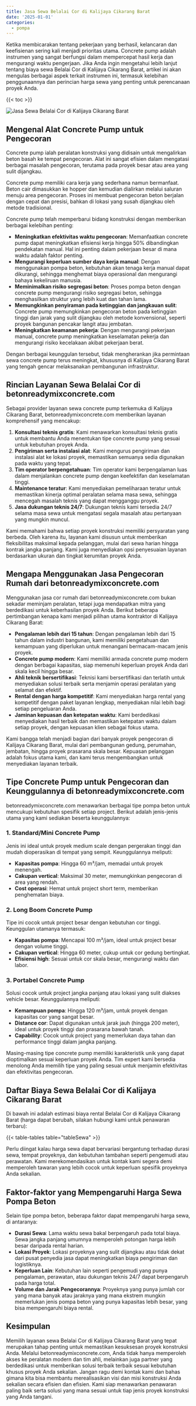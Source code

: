 ```yaml
---
title: Jasa Sewa Belalai Cor di Kalijaya Cikarang Barat
date: '2025-01-01'
categories:
  - pompa
---
```


Ketika membicarakan tentang pekerjaan yang berhasil, kelancaran dan keefisienan sering kali menjadi prioritas utama. Concrete pump adalah instrumen yang sangat berfungsi dalam mempercepat hasil kerja dan mengurangi waktu pengerjaan. Jika Anda ingin mengetahui lebih lanjut tentang biaya sewa Belalai Cor di Kalijaya Cikarang Barat, artikel ini akan mengulas berbagai aspek terkait instrumen ini, termasuk kelebihan penggunaannya dan perincian harga sewa yang penting untuk perencanaan proyek Anda.

{{< toc >}}

![Jasa Sewa Belalai Cor di Kalijaya Cikarang Barat](https://betoncor8.github.io/pump/concrete-pump%20(1).png)

## Mengenal Alat Concrete Pump untuk Pengecoran

Concrete pump ialah peralatan konstruksi yang didisain untuk mengalirkan beton basah ke tempat pengecoran. Alat ini sangat efisien dalam mengatasi berbagai masalah pengecoran, terutama pada proyek besar atau area yang sulit dijangkau.

Concrete pump memiliki cara kerja yang sederhana namun bermanfaat. Beton cair dimasukkan ke hopper dan kemudian dialirkan melalui saluran menuju area pengecoran. Proses ini membuat pengecoran beton berjalan dengan cepat dan presisi, bahkan di lokasi yang susah dijangkau oleh metode tradisional.

Concrete pump telah memperbarui bidang konstruksi dengan memberikan berbagai kelebihan penting:

- **Meningkatkan efektivitas waktu pengecoran**: Memanfaatkan concrete pump dapat meningkatkan efisiensi kerja hingga 50% dibandingkan pendekatan manual. Hal ini penting dalam pekerjaan besar di mana waktu adalah faktor penting.
- **Mengurangi keperluan sumber daya kerja manual**: Dengan menggunakan pompa beton, kebutuhan akan tenaga kerja manual dapat dikurangi, sehingga menghemat biaya operasional dan mengurangi bahaya kekeliruan manusia.
- **Meminimalkan risiko segregasi beton**: Proses pompa beton dengan concrete pump mengurangi risiko segregasi beton, sehingga menghasilkan struktur yang lebih kuat dan tahan lama.
- **Memungkinkan penyiraman pada ketinggian dan jangkauan sulit**: Concrete pump memungkinkan pengecoran beton pada ketinggian tinggi dan jarak yang sulit dijangkau oleh metode konvensional, seperti proyek bangunan pencakar langit atau jembatan.
- **Meningkatkan keamanan pekerja**: Dengan mengurangi pekerjaan manual, concrete pump meningkatkan keselamatan pekerja dan mengurangi risiko kecelakaan akibat pekerjaan berat.

Dengan berbagai keunggulan tersebut, tidak mengherankan jika permintaan sewa concrete pump terus meningkat, khususnya di Kalijaya Cikarang Barat yang tengah gencar melaksanakan pembangunan infrastruktur.

## Rincian Layanan Sewa Belalai Cor di betonreadymixconcrete.com

Sebagai provider layanan sewa concrete pump terkemuka di Kalijaya Cikarang Barat, betonreadymixconcrete.com memberikan layanan komprehensif yang mencakup:

1. **Konsultasi teknis gratis**: Kami menawarkan konsultasi teknis gratis untuk membantu Anda menentukan tipe concrete pump yang sesuai untuk kebutuhan proyek Anda.
2. **Pengiriman serta instalasi alat**: Kami mengurus pengiriman dan instalasi alat ke lokasi proyek, memastikan semuanya sedia digunakan pada waktu yang tepat.
3. **Tim operator berpengetahuan**: Tim operator kami berpengalaman luas dalam menjalankan concrete pump dengan keefektifan dan keselamatan tinggi.
4. **Maintenance teratur**: Kami menyediakan pemeliharaan teratur untuk memastikan kinerja optimal peralatan selama masa sewa, sehingga mencegah masalah teknis yang dapat mengganggu proyek.
5. **Jasa dukungan teknis 24/7**: Dukungan teknis kami tersedia 24/7 selama masa sewa untuk mengatasi segala masalah atau pertanyaan yang mungkin muncul.

Kami memahami bahwa setiap proyek konstruksi memiliki persyaratan yang berbeda. Oleh karena itu, layanan kami disusun untuk memberikan fleksibilitas maksimal kepada pelanggan, mulai dari sewa harian hingga kontrak jangka panjang. Kami juga menyediakan opsi penyesuaian layanan berdasarkan ukuran dan tingkat kerumitan proyek Anda.

## Mengapa Menggunakan Jasa Pengecoran Rumah dari betonreadymixconcrete.com

Menggunakan jasa cor rumah dari betonreadymixconcrete.com bukan sekadar meminjam peralatan, tetapi juga mendapatkan mitra yang berdedikasi untuk keberhasilan proyek Anda. Berikut beberapa pertimbangan kenapa kami menjadi pilihan utama kontraktor di Kalijaya Cikarang Barat:

- **Pengalaman lebih dari 15 tahun**: Dengan pengalaman lebih dari 15 tahun dalam industri bangunan, kami memiliki pengetahuan dan kemampuan yang diperlukan untuk menangani bermacam-macam jenis proyek.
- **Concrete pump modern**: Kami memiliki armada concrete pump modern dengan berbagai kapasitas, siap memenuhi keperluan proyek Anda dari skala kecil hingga besar.
- **Ahli teknik bersertifikasi**: Teknisi kami bersertifikasi dan terlatih untuk menyediakan solusi terbaik serta menjamin operasi peralatan yang selamat dan efektif.
- **Rental dengan harga kompetitif**: Kami menyediakan harga rental yang kompetitif dengan paket layanan lengkap, menyediakan nilai lebih bagi setiap pengeluaran Anda.
- **Jaminan kepuasan dan ketepatan waktu**: Kami berdedikasi menyediakan hasil terbaik dan memastikan ketepatan waktu dalam setiap proyek, dengan kepuasan klien sebagai fokus utama.

Kami bangga telah menjadi bagian dari banyak proyek pengecoran di Kalijaya Cikarang Barat, mulai dari pembangunan gedung, perumahan, jembatan, hingga proyek prasarana skala besar. Kepuasan pelanggan adalah fokus utama kami, dan kami terus mengembangkan untuk menyediakan layanan terbaik.

## Tipe Concrete Pump untuk Pengecoran dan Keunggulannya di betonreadymixconcrete.com

betonreadymixconcrete.com menawarkan berbagai tipe pompa beton untuk mencukupi kebutuhan spesifik setiap project. Berikut adalah jenis-jenis utama yang kami sediakan beserta keunggulannya:

### 1\. Standard/Mini Concrete Pump

Jenis ini ideal untuk proyek medium scale dengan pergerakan tinggi dan mudah dioperasikan di tempat yang sempit. Keunggulannya meliputi:

- **Kapasitas pompa**: Hingga 60 m³/jam, memadai untuk proyek menengah.
- **Cakupan vertical**: Maksimal 30 meter, memungkinkan pengecoran di area yang rendah.
- **Cost operasi**: Hemat untuk project short term, memberikan penghematan biaya.

### 2\. Long Boom Concrete Pump

Tipe ini cocok untuk project besar dengan kebutuhan cor tinggi. Keunggulan utamanya termasuk:

- **Kapasitas pompa**: Mencapai 100 m³/jam, ideal untuk project besar dengan volume tinggi.
- **Cakupan vertical**: Hingga 60 meter, cukup untuk cor gedung bertingkat.
- **Efisiensi high**: Sesuai untuk cor skala besar, mengurangi waktu dan labor.

### 3\. Portabel Concrete Pump

Solusi cocok untuk project jangka panjang atau lokasi yang sulit diakses vehicle besar. Keunggulannya meliputi:

- **Kemampuan pompa**: Hingga 120 m³/jam, untuk proyek dengan kapasitas cor yang sangat besar.
- **Distance cor**: Dapat digunakan untuk jarak jauh (hingga 200 meter), ideal untuk proyek tinggi dan prasarana bawah tanah.
- **Capability**: Cocok untuk project yang memerlukan daya tahan dan performance tinggi dalam jangka panjang.

Masing-masing tipe concrete pump memiliki karakteristik unik yang dapat dioptimalkan sesuai keperluan proyek Anda. Tim expert kami bersedia menolong Anda memilih tipe yang paling sesuai untuk menjamin efektivitas dan efektivitas pengecoran.

## Daftar Biaya Sewa Belalai Cor di Kalijaya Cikarang Barat

Di bawah ini adalah estimasi biaya rental Belalai Cor di Kalijaya Cikarang Barat (harga dapat berubah, silakan hubungi kami untuk penawaran terbaru):

{{< table-tables table="tableSewa" >}}

Perlu diingat kalau harga sewa dapat bervariasi bergantung terhadap durasi sewa, tempat proyeknya, dan kebutuhan tambahan seperti pengemudi atau perawatan. Kami merekomendasikan untuk kontak kami segera demi memperoleh tawaran yang lebih cocok untuk keperluan spesifik proyeknya Anda sekalian.

## Faktor-faktor yang Mempengaruhi Harga Sewa Pompa Beton

Selain tipe pompa beton, beberapa faktor dapat mempengaruhi harga sewa, di antaranya:

- **Durasi Sewa**: Lama waktu sewa bakal berpengaruh pada total biaya. Sewa jangka panjang umumnya memperoleh potongan harga lebih besar daripada rental harian.
- **Lokasi Proyek**: Lokasi proyeknya yang sulit dijangkau atau tidak dekat dari pusat penyedia jasa dapat meningkatkan biaya pengiriman dan logistiknya.
- **Keperluan Lain**: Kebutuhan lain seperti pengemudi yang punya pengalaman, perawatan, atau dukungan teknis 24/7 dapat berpengaruh pada harga total.
- **Volume dan Jarak Pengecorannya**: Proyeknya yang punya jumlah cor yang mana banyak atau jaraknya yang mana ekstrem mungkin memerlukan jenis pompa beton yang punya kapasitas lebih besar, yang bisa mempengaruhi biaya rental.

## Kesimpulan

Memilih layanan sewa Belalai Cor di Kalijaya Cikarang Barat yang tepat merupakan tahap penting untuk memastikan kesuksesan proyek konstruksi Anda. Melalui betonreadymixconcrete.com, Anda tidak hanya memperoleh akses ke peralatan modern dan tim ahli, melainkan juga partner yang berdedikasi untuk memberikan solusi terbaik terbaik sesuai kebutuhan khusus proyek Anda sekalian. Jangan ragu demi kontak kami dan bahas gimana kita bisa membantu merealisasikan visi dan misi konstruksi Anda sekalian secara efisien dan efisien. Kami siap menawarkan penawaran paling baik serta solusi yang mana sesuai untuk tiap jenis proyek konstruksi yang Anda tangani.
